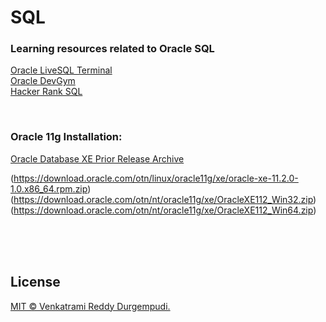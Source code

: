 # SQL  



### Learning resources related to Oracle SQL

[Oracle LiveSQL Terminal](https://livesql.oracle.com/apex/f?p=590:1000:1223188389058:::::)  
[Oracle DevGym](https://devgym.oracle.com/pls/apex/f?p=10001:1204:115604496945342:::::)  
[Hacker Rank SQL](https://www.hackerrank.com/domains/sql)

<br>  


### Oracle 11g Installation:  

[Oracle Database XE Prior Release Archive](http://web.archive.org/web/20210204141448/https://www.oracle.com/database/technologies/xe-prior-releases.html)   


(https://download.oracle.com/otn/linux/oracle11g/xe/oracle-xe-11.2.0-1.0.x86_64.rpm.zip) 
(https://download.oracle.com/otn/nt/oracle11g/xe/OracleXE112_Win32.zip)
(https://download.oracle.com/otn/nt/oracle11g/xe/OracleXE112_Win64.zip)

<br>  

<br>  

<br>  


## License

[MIT © Venkatrami Reddy Durgempudi.](/LICENSE)
